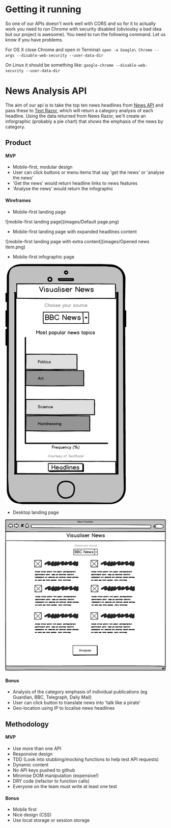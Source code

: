 # Getting it running

So one of our APIs doesn't work well with CORS and so for it to actually work you need to run Chrome with security disabled (obvioulsy a bad idea but our project is awesome). You need to run the following command. Let us know if you have problems.

For OS X close Chrome and open in Terminal:
`open -a Google\ Chrome --args --disable-web-security --user-data-dir`

On Linux it should be something like:
`google-chrome --disable-web-security --user-data-dir`

# News Analysis API
The aim of our api is to take the top ten news headlines from [News API](https://newsapi.org) and pass these to [Text Razor](https://www.textrazor.com), which will return a category analysis of each headline. Using the data returned from News Razor, we'll create an inforgraphic (probably a pie chart) that shows the emphasis of the news by category.

## Product
#### MVP
- Mobile-first, modular design
- User can click buttons or menu items that say 'get the news' or 'analyse the news'
- 'Get the news' would return headline links to news features
- 'Analyse the news' would return the infographic

#### Wireframes
- Mobile-first landing page

![mobile-first landing page](images/Default page.png)

- Mobile-first landing page with expanded headlines content

![mobile-first landing page with extra content](images/Opened news item.png)

- Mobile-first infographic page

![mobile-first page with infogrpahic](images/Infographic.png)

- Desktop landing page

![desktop landing page](images/Browser.png)

#### Bonus
- Analysis of the category emphasis of individual publications (eg Guardian, BBC, Telegraph, Daily Mail)
- User can click button to translate news into 'talk like a pirate'
- Geo-location using IP to localise news headlines

## Methodology
#### MVP
- Use more than one API
- Responsive design
- TDD (Look into stubbing/mocking functions to help test API requests)
- Dynamic content
- No API keys pushed to github
- Minimise DOM manipulation (expensive!)
- DRY code (refactor to function calls)
- Everyone on the team must write at least one test

#### Bonus
- Mobile first
- Nice design (CSS)
- Use local storage or session storage
